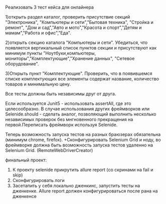 Реализовать 3 тест кейса для онлайнера

1)открыть раздел каталог, проверить присутствие секций "Электроника", "Компьютеры и сети","Бытовая техника",
 "Стройка и ремонт", "Дом и сад","Авто и мото","Красота и спорт","Детям и мамам","Работа и офис","Еда".
  
2)открыть секцию каталога "Компьютеры и сети". Убедиться, что появляется вертикальный список пунктов секции и 
присутствуют как минимум пункты "Ноутбуки,компьютеры, мониторы","Комплектующие","Хранение данных", "Сетевое оборудование".

3)Открыть пункт "Комплектующие". Проверить, что в появившемся списке комплектующих все элементы содержат название, 
количество товаров и минимальную цену.

Все тесты должны быть независимы друг от друга.

Если используется Junit5 - использовать assertAll, где это целесообразно. В случае использования других фреймворков 
или Selenide.should - сделать аналог, позволяющий выполнить несколько независимых проверок без мнгновенного 
прекращения на первой.Переписать фреймворк используя Selenide.

Теперь возможность запуска тестов на разных браюзерах обязательна (минимум chrome, firefox).
+Сконфигурировать Selenium Grid и ноду, во фреймворке должна быть возможность запуска
тестов удаленно на Selenium Grid. (RemoteWebDriverCreator)

финальный проект: 
 1) К проекту selenide прикрутить allure report (со скринами на fail и skip) 
 2) Сконфигурировать логи
 3) Засетапить у себя локально дженкинс, запустить тесты на дженкенке. 
 Allure report должен конфигурироваться после рана на дженкенсе

